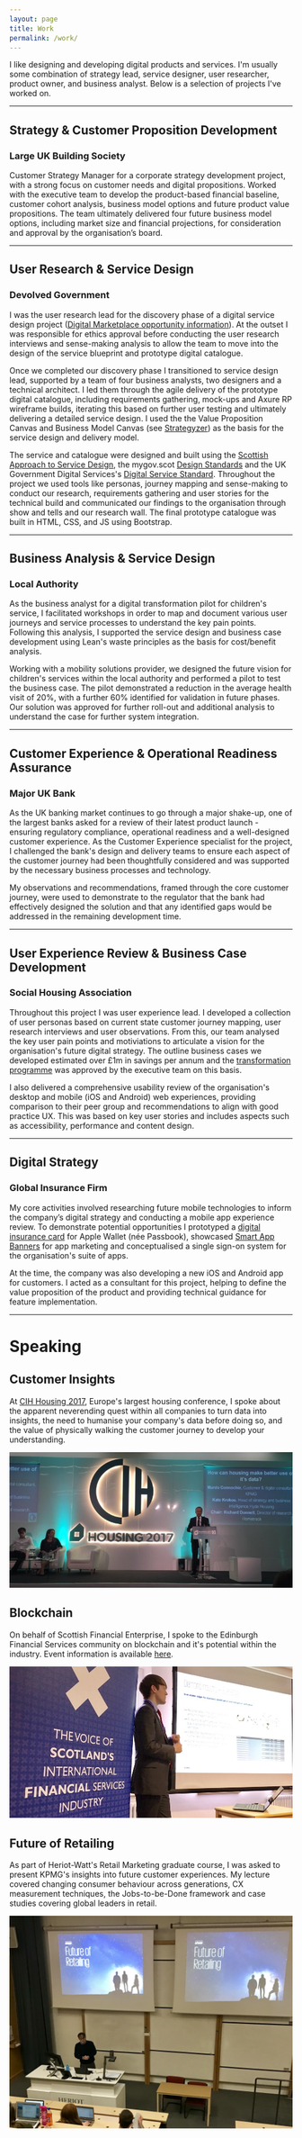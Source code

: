```yaml
---
layout: page
title: Work
permalink: /work/
---
```


I like designing and developing digital products and services. I'm usually some combination of strategy lead, service designer, user researcher, product owner, and business analyst. Below is a selection of projects I've worked on.

---

## Strategy & Customer Proposition Development
### Large UK Building Society
Customer Strategy Manager for a corporate strategy development project, with a strong focus on customer needs and digital propositions. Worked with the executive team to develop the product-based financial baseline, customer cohort analysis, business model options and future product value propositions. The team ultimately delivered four future business model options, including market size and financial projections, for consideration and approval by the organisation’s board.

---

## User Research & Service Design 
### Devolved Government
I was the user research lead for the discovery phase of a digital service design project ([Digital Marketplace opportunity information](https://www.digitalmarketplace.service.gov.uk/digital-outcomes-and-specialists/opportunities/5443)). At the outset I was responsible for ethics approval before conducting the user research interviews and sense-making analysis to allow the team to move into the design of the service blueprint and prototype digital catalogue.

Once we completed our discovery phase I transitioned to service design lead, supported by a team of four business analysts, two designers and a technical architect. I led them through the agile delivery of the prototype digital catalogue, including requirements gathering, mock-ups and Axure RP wireframe builds, iterating this based on further user testing and ultimately delivering a detailed service design. I used the the Value Proposition Canvas and Business Model Canvas (see [Strategyzer](https://strategyzer.com/canvas)) as the basis for the service design and delivery model.

The service and catalogue were designed and built using the [Scottish Approach to Service Design](http://designwithscotland.scot), the mygov.scot [Design Standards](https://resources.mygov.scot/design-standards/) and the UK Government Digital Services's [Digital Service Standard](https://www.gov.uk/service-manual/service-standard). Throughout the project we used tools like personas, journey mapping and sense-making to conduct our research, requirements gathering and user stories for the technical build and communicated our findings to the organisation through show and tells and our research wall. The final prototype catalogue was built in HTML, CSS, and JS using Bootstrap.

---

## Business Analysis & Service Design 
### Local Authority
As the business analyst for a digital transformation pilot for children's service, I facilitated workshops in order to map and document various user journeys and service processes to understand the key pain points. Following this analysis, I supported the service design and business case development using Lean's waste principles as the basis for cost/benefit analysis.

Working with a mobility solutions provider, we designed the future vision for children's services within the local authority and performed a pilot to test the business case. The pilot demonstrated a reduction in the average health visit of 20%, with a further 60% identified for validation in future phases. Our solution was approved for further roll-out and additional analysis to understand the case for further system integration. 

---

## Customer Experience & Operational Readiness Assurance 
### Major UK Bank
As the UK banking market continues to go through a major shake-up, one of the largest banks asked for a review of their latest product launch - ensuring regulatory compliance, operational readiness and a well-designed customer experience. As the Customer Experience specialist for the project, I challenged the bank's design and delivery teams to ensure each aspect of the customer journey had been thoughtfully considered and was supported by the necessary business processes and technology. 

My observations and recommendations, framed through the core customer journey, were used to demonstrate to the regulator that the bank had effectively designed the solution and that any identified gaps would be addressed in the remaining development time.

---

## User Experience Review & Business Case Development 
### Social Housing Association
Throughout this project I was user experience lead. I developed a collection of user personas based on current state customer journey mapping, user research interviews and user observations. From this, our team analysed the key user pain points and motiviations to articulate a vision for the organisation's future digital strategy. The outline business cases we developed estimated over £1m in savings per annum and the [transformation programme](https://www.contractsfinder.service.gov.uk/Notice/ac392d08-aa10-4ca1-af40-72faee16d3cb?p=@8=UFQxUlRRPT0=NjJNT0) was approved by the executive team on this basis.

I also delivered a comprehensive usability review of the organisation's desktop and mobile (iOS and Android) web experiences, providing comparison to their peer group and recommendations to align with good practice UX. This was based on key user stories and includes aspects such as accessibility, performance and content design.

---

## Digital Strategy 
### Global Insurance Firm
My core activities involved researching future mobile technologies to inform the company’s digital strategy and conducting a mobile app experience review. To demonstrate potential opportunities I prototyped a [digital insurance card](/docs/insurance-card.pkpass) for Apple Wallet (née Passbook), showcased [Smart App Banners](https://developer.apple.com/library/archive/documentation/AppleApplications/Reference/SafariWebContent/PromotingAppswithAppBanners/PromotingAppswithAppBanners.html) for app marketing and conceptualised a single sign-on system for the organisation's suite of apps.

At the time, the company was also developing a new iOS and Android app for customers. I acted as a consultant for this project, helping to define the value proposition of the product and providing technical guidance for feature implementation.

---

# Speaking

## Customer Insights

At [CIH Housing 2017](https://twitter.com/i/moments/881993023239983104), Europe's largest housing conference, I spoke about the apparent neverending quest within all companies to turn data into insights, the need to humanise your company's data before doing so, and the value of physically walking the customer journey to develop your understanding. 

![CIH Housing 2017](/images/cih-housing-2017.jpg)

## Blockchain

On behalf of Scottish Financial Enterprise, I spoke to the Edinburgh Financial Services community on blockchain and it's potential within the industry. Event information is available [here](http://www.sfe.org.uk/events/sfe-breakfast-briefing-with-kpmg-on-blockchain/).

![SFE Blockchain](/images/sfe-blockchain.jpg)

## Future of Retailing

As part of Heriot-Watt's Retail Marketing graduate course, I was asked to present KPMG's insights into future customer experiences. My lecture covered changing consumer behaviour across generations, CX measurement techniques, the Jobs-to-be-Done framework and case studies covering global leaders in retail.

![ Heriot-Watt Future of Retailing](/images/hw-retail.jpg)
